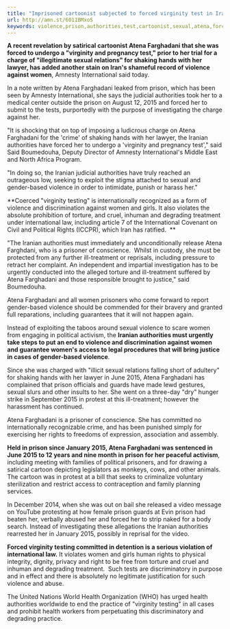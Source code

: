 ```yaml
---
title: "Imprisoned cartoonist subjected to forced virginity test in Iran – Amnesty International USA"
url: http://amn.st/6011BMxoS
keywords: violence,prison,authorities,test,cartoonist,sexual,atena,forced,virginity,subjected,farghadani,international,2015,amnesty,women,iranian,iran,usa,imprisoned
---
```

**A recent revelation by satirical cartoonist Atena Farghadani that she was forced to undergo a "virginity and pregnancy test," prior to her trial for a charge of "illegitimate sexual relations" for shaking hands with her lawyer, has added another stain on Iran's shameful record of violence against women**, Amnesty International said today.

In a note written by Atena Farghadani leaked from prison, which has been seen by Amnesty International, she says the judicial authorities took her to a medical center outside the prison on August 12, 2015 and forced her to submit to the tests, purportedly with the purpose of investigating the charge against her.

"It is shocking that on top of imposing a ludicrous charge on Atena Farghadani for the 'crime' of shaking hands with her lawyer, the Iranian authorities have forced her to undergo a 'virginity and pregnancy test'," said Said Boumedouha, Deputy Director of Amnesty International's Middle East and North Africa Program.

"In doing so, the Iranian judicial authorities have truly reached an outrageous low, seeking to exploit the stigma attached to sexual and gender-based violence in order to intimidate, punish or harass her."

**Coerced "virginity testing" is internationally recognized as a form of violence and discrimination against women and girls. It also violates the absolute prohibition of torture, and cruel, inhuman and degrading treatment under international law, including article 7 of the International Covenant on Civil and Political Rights (ICCPR), which Iran has ratified.  **

"The Iranian authorities must immediately and unconditionally release Atena Farghdani, who is a prisoner of conscience.  Whilst in custody, she must be protected from any further ill-treatment or reprisals, including pressure to retract her complaint. An independent and impartial investigation has to be urgently conducted into the alleged torture and ill-treatment suffered by Atena Farghadani and those responsible brought to justice," said Boumedouha.

Atena Farghadani and all women prisoners who come forward to report gender-based violence should be commended for their bravery and granted full reparations, including guarantees that it will not happen again.

Instead of exploiting the taboos around sexual violence to scare women from engaging in political activism, the **Iranian authorities must urgently take steps to put an end to violence and discrimination against women and guarantee women's access to legal procedures that will bring justice in cases of gender-based violence**.

Since she was charged with "illicit sexual relations falling short of adultery" for shaking hands with her lawyer in June 2015, Atena Farghadani has complained that prison officials and guards have made lewd gestures, sexual slurs and other insults to her. She went on a three-day "dry" hunger strike in September 2015 in protest at this ill-treatment; however the harassment has continued.

Atena Farghadani is a prisoner of conscience. She has committed no internationally recognizable crime, and has been punished simply for exercising her rights to freedoms of expression, association and assembly.

**Held in prison since January 2015, Atena Farghadani was sentenced in June 2015 to 12 years and nine month in prison for her peaceful activism**, including meeting with families of political prisoners, and for drawing a satirical cartoon depicting legislators as monkeys, cows, and other animals. The cartoon was in protest at a bill that seeks to criminalize voluntary sterilization and restrict access to contraception and family planning services.

In December 2014, when she was out on bail she released a video message on YouTube protesting at how female prison guards at Evin prison had beaten her, verbally abused her and forced her to strip naked for a body search. Instead of investigating these allegations the Iranian authorities rearrested her in January 2015, possibly in reprisal for the video.

**Forced virginity testing committed in detention is a serious violation of international law.** It violates women and girls human rights to physical integrity, dignity, privacy and right to be free from torture and cruel and inhuman and degrading treatment.  Such tests are discriminatory in purpose and in effect and there is absolutely no legitimate justification for such violence and abuse.

The United Nations World Health Organization (WHO) has urged health authorities worldwide to end the practice of "virginity testing" in all cases and prohibit health workers from perpetuating this discriminatory and degrading practice.
